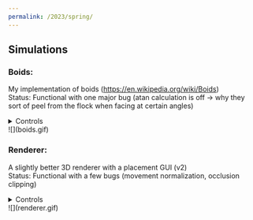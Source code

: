 ```yaml
---
permalink: /2023/spring/
---
```

## Simulations
### Boids:
My implementation of boids (https://en.wikipedia.org/wiki/Boids)  
Status: Functional with one major bug (atan calculation is off -> why they sort of peel from the flock when facing at certain angles)
<details>
    <summary>Controls</summary>
    <p>
        &emsp;To run: python 2023/Spring/Simulations/boids/main.py<br>
        &emsp;In simulation:<ul><ul>
            <li>N - Add a single boid per tick</li>
            <li>M - Add a chunk of boids per tick</li>
        </ul></ul>
    </p>
</details>
![](boids.gif)

### Renderer:
A slightly better 3D renderer with a placement GUI (v2)  
Status: Functional with a few bugs (movement normalization, occlusion clipping)

<details>
    <summary>Controls</summary>
    <p>
        &emsp;To run: python 2023/Spring/Simulations/renderer/main.py<br>
        &emsp;In GUI:<ul><ul>
            <li>RClick - Enter cube</li>
            <li>LClick - Remove cube</li>
            <li>Shift/Ctrl - Layer up/down</li>
            <li>Escape - Exit GUI to simulation</li>
        &emsp;<ul><ul>In simulation:</ul></ul>
            <li>Up/Down - Rotate dynamic x</li>
            <li>Right/Left - Rotate dynamic z</li>
            <li>W/S - Move forward/backward</li>
            <li>A/D - Rotate perspective around the orgin?</li>
        </ul></ul>
    </p>
</details>
![](renderer.gif)

<h2>&emsp;</h2>